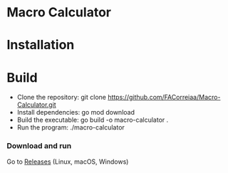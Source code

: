 # Macro Calculator

# Installation

# Build

- Clone the repository: git clone https://github.com/FACorreiaa/Macro-Calculator.git
- Install dependencies: go mod download
- Build the executable: go build -o macro-calculator .
- Run the program: ./macro-calculator

### Download and run

Go to [Releases](https://github.com/FACorreiaa/Macro-Calculator/releases) (Linux, macOS, Windows)
